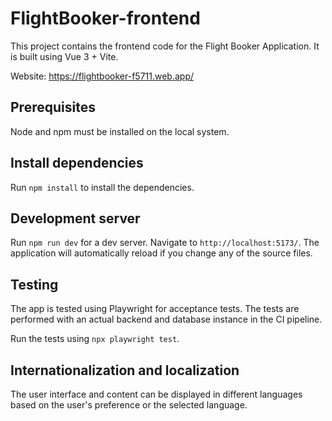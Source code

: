 # FlightBooker-frontend

This project contains the frontend code for the Flight Booker Application. It is built using Vue 3 + Vite.

Website: https://flightbooker-f5711.web.app/

## Prerequisites

Node and npm must be installed on the local system.

## Install dependencies

Run `npm install` to install the dependencies.

## Development server

Run `npm run dev` for a dev server. Navigate to `http://localhost:5173/`. The application will automatically reload if you change any of the source files.

## Testing

The app is tested using Playwright for acceptance tests. The tests are performed with an actual backend and database instance in the CI pipeline.

Run the tests using `npx playwright test`.

## Internationalization and localization

The user interface and content can be displayed in different languages based on the user's preference or the selected language.
